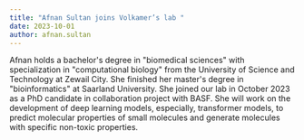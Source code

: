 ```yaml
---
title: "Afnan Sultan joins Volkamer’s lab "
date: 2023-10-01
author: afnan.sultan
---
```

Afnan holds a bachelor's degree in "biomedical sciences" with specialization in "computational biology" from the University 
of Science and Technology at Zewail City. She finished her master's degree in "bioinformatics" at Saarland University. 
She joined our lab in October 2023 as a PhD candidate in collaboration project with BASF.
She will work on the development of deep learning models, especially, transformer models, to predict molecular properties
of small molecules and generate molecules with specific non-toxic properties.
